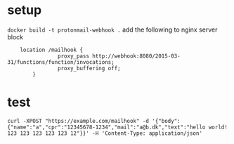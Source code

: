 # setup
`docker build -t protonmail-webhook .`
add the following to nginx server block
```
	location /mailhook {
                proxy_pass http://webhook:8080/2015-03-31/functions/function/invocations;
                proxy_buffering off;
        }
```

# test
`curl -XPOST "https://example.com/mailhook" -d '{"body": {"name":"a","cpr":"12345678-1234","mail":"a@b.dk","text":"hello world! 123 123 123 123 123 12"}}' -H 'Content-Type: application/json'`
